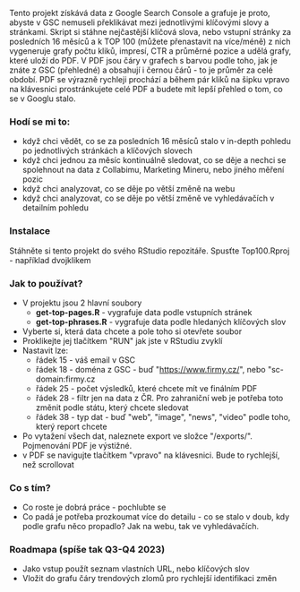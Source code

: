Tento projekt získává data z Google Search Console a grafuje je proto, abyste v GSC nemuseli překlikávat mezi jednotlivými klíčovými slovy a stránkami.
Skript si stáhne nejčastější klíčová slova, nebo vstupní stránky za posledních 16 měsíců a k TOP 100 (můžete přenastavit na více/méně) z nich vygeneruje grafy počtu kliků, impresí, CTR a průměrné pozice a udělá grafy, které uloží do PDF.
V PDF jsou čáry v grafech s barvou podle toho, jak je znáte z GSC (přehledné) a obsahují i černou čárů - to je průměr za celé období.
PDF se výrazně rychleji prochází a během pár kliků na šipku vpravo na klávesnici prostránkujete celé PDF a budete mít lepší přehled o tom, co se v Googlu stalo.

### Hodí se mi to:
* když chci vědět, co se za posledních 16 měsíců stalo v in-depth pohledu po jednotlivých stránkách a klíčových slovech
* když chci jednou za měsíc kontinuálně sledovat, co se děje a nechci se spolehnout na data z Collabimu, Marketing Mineru, nebo jiného měření pozic
* když chci analyzovat, co se děje po větší změně na webu
* když chci analyzovat, co se děje po větší změně ve vyhledávačích v detailním pohledu 

### Instalace
Stáhněte si tento projekt do svého RStudio repozitáře.
Spusťte Top100.Rproj - například dvojklikem

### Jak to používat?
* V projektu jsou 2 hlavní soubory 
  * **get-top-pages.R** - vygrafuje data podle vstupních stránek
  * **get-top-phrases.R** - vygrafuje data podle hledaných klíčových slov
* Vyberte si, která data chcete a pole toho si otevřete soubor
* Proklikejte jej tlačítkem "RUN" jak jste v RStudiu zvyklí
* Nastavit lze:
  * řádek 15 - váš email v GSC
  * řádek 18 - doména z GSC - buď "https://www.firmy.cz/", nebo "sc-domain:firmy.cz
  * řádek 25 - počet výsledků, které chcete mít ve finálním PDF
  * řádek 28 - filtr jen na data z ČR. Pro zahraniční web je potřeba toto změnit podle státu, který chcete sledovat
  * řádek 38 - typ dat - buď "web", "image", "news", "video" podle toho, který report chcete
* Po vytažení všech dat, naleznete export ve složce "/exports/". Pojmenování PDF je výstižné.
* v PDF se navigujte tlačítkem "vpravo" na klávesnici. Bude to rychlejší, než scrollovat

### Co s tím?
* Co roste je dobrá práce - pochlubte se
* Co padá je potřeba prozkoumat více do detailu - co se stalo v doub, kdy podle grafu něco propadlo? Jak na webu, tak ve vyhledávačích.

### Roadmapa (spíše tak Q3-Q4 2023)
* Jako vstup použít seznam vlastních URL, nebo klíčových slov
* Vložit do grafu čáry trendových zlomů pro rychlejší identifikaci změn
